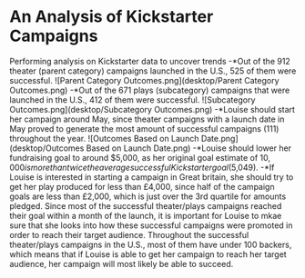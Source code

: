# An Analysis of Kickstarter Campaigns
Performing analysis on Kickstarter data to uncover trends
-*Out of the 912 theater (parent category) campaigns launched in the U.S., 525 of them were successful.
![Parent Category Outcomes.png](desktop/Parent Category Outcomes.png)
-*Out of the 671 plays (subcategory) campaigns that were launched in the U.S., 412 of them were successful.
![Subcategory Outcomes.png](desktop/Subcategory Outcomes.png)
-*Louise should start her campaign around May, since theater campaigns with a launch date in May proved to generate the most amount of successful campaigns (111) throughout the year.
![Outcomes Based on Launch Date.png](desktop/Outcomes Based on Launch Date.png)
-*Louise should lower her fundraising goal to around $5,000, as her original goal estimate of $10,000 is more than twice the average successful Kickstarter goal ($5,049).
-*If Louise is interested in starting a campaign in Great britain, she should try to get her play produced for less than £4,000, since half of the campaign goals are less than £2,000, which is just over the 3rd quartile for amounts pledged.
Since most of the successful theater/plays campaigns reached their goal within a month of the launch, it is important for Louise to mkae sure that she looks into how these successful campaigns were promoted in order to reach their target audience. 
Throughout the successful theater/plays campaigns in the U.S., most of them have under 100 backers, which means that if Louise is able to get her campaign to reach her target audience, her campaign will most likely be able to succeed.
